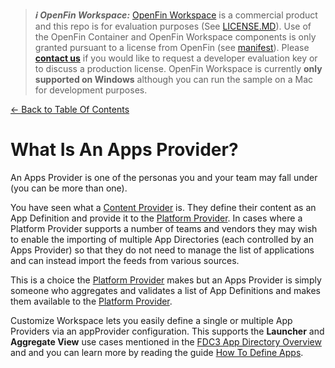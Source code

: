> **_:information_source: OpenFin Workspace:_** [OpenFin Workspace](https://www.openfin.co/workspace/) is a commercial product and this repo is for evaluation purposes (See [LICENSE.MD](../LICENSE.MD)). Use of the OpenFin Container and OpenFin Workspace components is only granted pursuant to a license from OpenFin (see [manifest](../public/manifest.fin.json)). Please [**contact us**](https://www.openfin.co/workspace/poc/) if you would like to request a developer evaluation key or to discuss a production license.
> OpenFin Workspace is currently **only supported on Windows** although you can run the sample on a Mac for development purposes.

[<- Back to Table Of Contents](../README.md)

# What Is An Apps Provider?

An Apps Provider is one of the personas you and your team may fall under (you can be more than one).

You have seen what a [Content Provider](./what-is-a-content-provider.md) is. They define their content as an App Definition and provide it to the [Platform Provider](./what-is-a-platform-provider.md). In cases where a Platform Provider supports a number of teams and vendors they may wish to enable the importing of multiple App Directories (each controlled by an Apps Provider) so that they do not need to manage the list of applications and can instead import the feeds from various sources.

This is a choice the [Platform Provider](./what-is-a-platform-provider.md) makes but an Apps Provider is simply someone who aggregates and validates a list of App Definitions and makes them available to the [Platform Provider](./what-is-a-platform-provider.md).

Customize Workspace lets you easily define a single or multiple App Providers via an appProvider configuration. This supports the **Launcher** and **Aggregate View** use cases mentioned in the [FDC3 App Directory Overview](https://fdc3.finos.org/docs/app-directory/overview) and and you can learn more by reading the guide [How To Define Apps](./how-to-define-apps.md).
